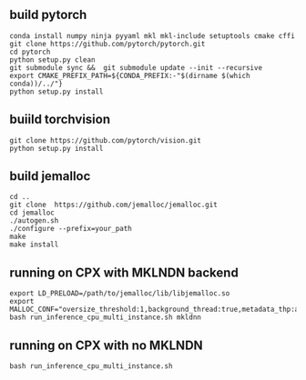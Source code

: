 
## build pytorch
  ```
  conda install numpy ninja pyyaml mkl mkl-include setuptools cmake cffi
  git clone https://github.com/pytorch/pytorch.git  
  cd pytorch
  python setup.py clean
  git submodule sync &&  git submodule update --init --recursive
  export CMAKE_PREFIX_PATH=${CONDA_PREFIX:-"$(dirname $(which conda))/../"}
  python setup.py install
  ```
 
## buiild torchvision
  ```
  git clone https://github.com/pytorch/vision.git
  python setup.py install
  ```
 
## build jemalloc
  ```
  cd ..
  git clone  https://github.com/jemalloc/jemalloc.git    
  cd jemalloc 
  ./autogen.sh
  ./configure --prefix=your_path
  make
  make install
  ```
 
## running on CPX with MKLNDN backend
  ```
  export LD_PRELOAD=/path/to/jemalloc/lib/libjemalloc.so
  export MALLOC_CONF="oversize_threshold:1,background_thread:true,metadata_thp:auto,dirty_decay_ms:9000000000,muzzy_decay_ms:9000000000"
  bash run_inference_cpu_multi_instance.sh mkldnn
  ```

## running on CPX with no MKLNDN
  ```
  bash run_inference_cpu_multi_instance.sh
  ```
